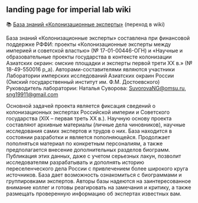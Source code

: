 ## landing page for imperial lab wiki

📚 [База знаний «Колонизационные эксперты»](https://github.com/intmainreturn00/imperial_lab/wiki) (переход в wiki)


База знаний «Колонизационные эксперты» составлена при финансовой поддержке РФФИ: проекты «Колонизационные эксперты между империей и советской властью» (№ 17-01-00446-ОГН) и «Научные и образовательные проекты государства в контексте колонизации Азиатских окраин: омские площадки и эксперты первой трети XX в.» (№ 18-49-550016 р_а). Авторами-составителями являются участники Лаборатории имперских исследований Азиатских окраин России (Омский государственный институт им. Ф.М. Достоевского) Руководитель лаборатории: Наталья Суворова: SuvorovaNG@omsu.ru, sng19911@gmail.com

Основной задачей проекта является фиксация сведений о колонизационных экспертах Российской империи и Советского государства (XIX – первая треть XX в.). Научную основу проекта составляют архивные материалы (личные дела чиновников), научные исследования самих экспертов и трудов о них. База находится в состоянии разработки и является пополняющейся. Продолжает пополняться материал по конкретным персоналиям, а также предполагается внесение дополнительных разделов биограмм. Публикация этих данных, даже с учетом серьезных лакун, позволит исследователям разрабатывать и дополнять историю переселенческого дела России с привлечением более широкого круга источников. База дает возможность ознакомиться с биограммами и группировками экспертов. Авторы базы надеются на заинтересованное внимание коллег и готовы реагировать на замечания и критику, а также размещать проверенную информацию об экспертах известных вам. 

